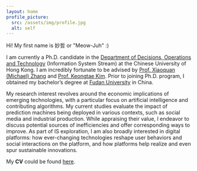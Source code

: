 ```yaml
---
layout: home
profile_picture:
  src: /assets/img/profile.jpg
  alt: self
---
```


Hi! My first name is 妙哲 or "Meow-Juh" :) 

I am currently a Ph.D. candidate in the [Department of Decisions, Operations and Technology](https://www.bschool.cuhk.edu.hk/departments/decisions-operations-and-technology/) (Information System Stream) at the Chinese University of Hong Kong. I am incredibly fortunate to be advised by [Prof. Xiaoquan (Michael) Zhang](https://mikezhang.com) and [Prof. Keongtae Kim](https://keongkim.github.io). Prior to joining Ph.D. program, I obtained my bachelor’s degree at [Fudan University](https://www.fudan.edu.cn/en/) in China.

My research interest revolves around the economic implications of emerging technologies, with a particular focus on artificial intelligence and contributing algorithms. My current studies evaluate the impact of prediction machines being deployed in various contexts, such as social media and industrial production. While appraising their value, I endeavor to discuss potential sources of inefficiencies and offer corresponding ways to improve. As part of IS exploration, I am also broadly interested in digital platforms: how ever-changing technologies reshape user behaviors and social interactions on the platform, and how platforms help realize and even spur sustainable innovations. 

My **CV** could be found [here](https://miaozhehan99.github.io/assets/CV_MiaozheHAN.pdf).

<br>
<br>
<br>
<br>
<br>
<br>
<br>
<br>
<br>
<br>
<br>
<br>
<br>
<br>
<br>
<br>
<br>
